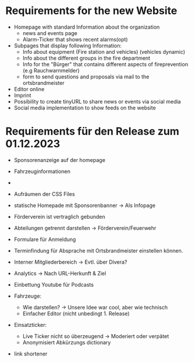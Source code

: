 # Requirements for the new Website

- Homepage with standard Information about the organization
  - news and events page
  - Alarm-Ticker that shows recent alarms(opt)
- Subpages that display following Information:
  - Info about equipment (Fire station and vehicles) (vehicles dynamic)
  - Info about the different groups in the fire department
  - Info for the "Bürger" that contains different aspects of fireprevention (e.g Rauchwarnmelder)
  - form to send questions and proposals via mail to the ortsbrandmeister
- Editor online
- Imprint
- Possibility to create tinyURL to share news or events via social media
- Social media implementation to show feeds on the website

# Requirements für den Release zum 01.12.2023 
- Sponsorenanzeige auf der homepage 
- Fahrzeuginformationen
-
- Aufräumen der CSS Files
- statische Homepade mit Sponsorenbanner -> Als Infopage
- Förderverein ist vertraglich gebunden
- Abteilungen getrennt darstellen -> Förderverein/Feuerwehr
- Formulare für Anmeldung 
- Terminfindung für Absprache mit Ortsbrandmeister einstellen können.
- Interner Mitgliederbereich -> Evtl. über Divera?
- Analytics -> Nach URL-Herkunft & Ziel
- Einbettung Youtube für Podcasts
- Fahrzeuge:
  - Wie darstellen? -> Unsere Idee war cool, aber wie technisch
  - Einfacher Editor (nicht unbedingt 1. Release)

- Einsatzticker: 
  - Live Ticker nicht so überzeugend -> Moderiert oder verpätet
  - Anonymisiert Abkürzungs dictionary

- link shortener 